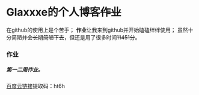 #    Glaxxxe的个人博客~~作业~~
在github的使用上是个苦手；
**作业**让我来到github并开始磕磕绊绊使用；
虽然十分简陋~~并会长期简陋下去~~，但还是用了很多时间~~11451分~~。
### 作业
##### 第一二周作业。
[百度云链接]( https://pan.baidu.com/s/1HQN8NgpzU3XK-YYgA-g-ig )提取码：ht6h
